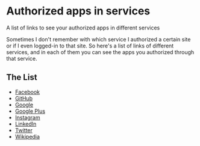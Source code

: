 # Authorized apps in services
A list of links to see your authorized apps in different services

Sometimes I don't remember with which service I authorized a certain site or if I even logged-in to that site. So here's a list of links of different services, and in each of them you can see the apps you authorized through that service.

## The List
- [Facebook](https://www.facebook.com/settings?tab=applications)
- [GitHub](https://github.com/settings/applications)
- [Google](https://security.google.com/settings/security/permissions)
- [Google Plus](https://plus.google.com/apps)
- [Instagram](https://instagram.com/accounts/manage_access/)
- [LinkedIn](https://www.linkedin.com/secure/settings?userAgree=&goback=%2Enas_*1_*1_nav*4account*4sub*4nav*4settings_*1_*1)
- [Twitter](https://twitter.com/settings/applications)
- [Wikipedia](https://www.wikipedia.org/wiki/Special:OAuthManageMyGrants)
